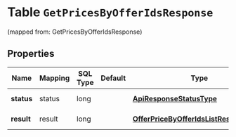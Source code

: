 
# Table `GetPricesByOfferIdsResponse`
(mapped from: GetPricesByOfferIdsResponse)

## Properties
Name | Mapping | SQL Type | Default | Type | Description | Notes
---- | ------- | -------- | ------- | ---- | ----------- | -----
**status** | status | long |  | [**ApiResponseStatusType**](ApiResponseStatusType.md) |  |  [optional] [foreignkey]
**result** | result | long |  | [**OfferPriceByOfferIdsListResponseDTO**](OfferPriceByOfferIdsListResponseDTO.md) |  |  [optional] [foreignkey]




